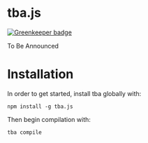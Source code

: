 # tba.js

[![Greenkeeper badge](https://badges.greenkeeper.io/webrebels/tba.js.svg)](https://greenkeeper.io/)

To Be Announced

# Installation

In order to get started, install tba globally with:
```
npm install -g tba.js
```

Then begin compilation with:

```
tba compile
```